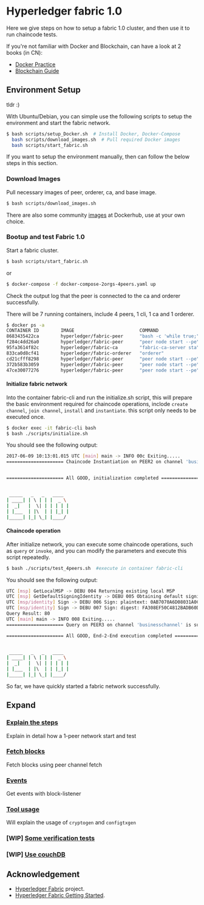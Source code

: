 # Hyperledger fabric 1.0

Here we give steps on how to setup a fabric 1.0 cluster, and then use it to run chaincode tests.

If you're not familiar with Docker and Blockchain, can have a look at 2 books (in CN):

* [Docker Practice](https://github.com/yeasy/docker_practice)
* [Blockchain Guide](https://github.com/yeasy/blockchain_guide)

## Environment Setup

tldr :)

With Ubuntu/Debian, you can simple use the following scripts to setup the environment and start the fabric network.

```sh
$ bash scripts/setup_Docker.sh  # Install Docker, Docker-Compose
  bash scripts/download_images.sh  # Pull required Docker images
  bash scripts/start_fabric.sh
```

If you want to setup the environment manually, then can follow the below steps in this section.

### Download Images

Pull necessary images of peer, orderer, ca, and base image.

```sh
$ bash scripts/download_images.sh
```

There are also some community [images](https://hub.docker.com/r/hyperledger/) at Dockerhub, use at your own choice.


### Bootup and test Fabric 1.0

Start a  fabric cluster.

```bash
$ bash scripts/start_fabric.sh
```

or

```sh
$ docker-compose -f docker-compose-2orgs-4peers.yaml up
```

Check the output log that the peer is connected to the ca and orderer successfully.

There will be 7 running containers, include 4 peers, 1 cli, 1 ca and 1 orderer.

```bash
$ docker ps -a
CONTAINER ID        IMAGE                        COMMAND                  CREATED             STATUS              PORTS                                                                                 NAMES
8683435422ca        hyperledger/fabric-peer      "bash -c 'while true;"   19 seconds ago      Up 18 seconds       7050-7059/tcp                                                                         fabric-cli
f284c4dd26a0        hyperledger/fabric-peer      "peer node start --pe"   22 seconds ago      Up 19 seconds       7050/tcp, 0.0.0.0:7051->7051/tcp, 7052/tcp, 7054-7059/tcp, 0.0.0.0:7053->7053/tcp     peer0.org1.example.com
95fa3614f82c        hyperledger/fabric-ca        "fabric-ca-server sta"   22 seconds ago      Up 19 seconds       0.0.0.0:7054->7054/tcp                                                                fabric-ca
833ca0d8cf41        hyperledger/fabric-orderer   "orderer"                22 seconds ago      Up 19 seconds       0.0.0.0:7050->7050/tcp                                                                orderer.example.com
cd21cfff8298        hyperledger/fabric-peer      "peer node start --pe"   22 seconds ago      Up 20 seconds       7050/tcp, 7052/tcp, 7054-7059/tcp, 0.0.0.0:9051->7051/tcp, 0.0.0.0:9053->7053/tcp     peer0.org2.example.com
372b583b3059        hyperledger/fabric-peer      "peer node start --pe"   22 seconds ago      Up 20 seconds       7050/tcp, 7052/tcp, 7054-7059/tcp, 0.0.0.0:10051->7051/tcp, 0.0.0.0:10053->7053/tcp   peer1.org2.example.com
47ce30077276        hyperledger/fabric-peer      "peer node start --pe"   22 seconds ago      Up 20 seconds       7050/tcp, 7052/tcp, 7054-7059/tcp, 0.0.0.0:8051->7051/tcp, 0.0.0.0:8053->7053/tcp     peer1.org1.example.com
```

#### Initialize fabric network

Into the container fabric-cli and run the initialize.sh script, this will prepare the basic environment required for chaincode operations,
inclode `create channel`, `join channel`, `install` and `instantiate`. this script only needs to be executed once.


```bash
$ docker exec -it fabric-cli bash
$ bash ./scripts/initialize.sh
```

You should see the following output:

```bash
2017-06-09 10:13:01.015 UTC [main] main -> INFO 00c Exiting.....
===================== Chaincode Instantiation on PEER2 on channel 'businesschannel' is successful =====================


===================== All GOOD, initialization completed =====================


 _____   _   _   ____  
| ____| | \ | | |  _ \
|  _|   |  \| | | | | |
| |___  | |\  | | |_| |
|_____| |_| \_| |____/
```

#### Chaincode operation

After initialize network, you can execute some chaincode operations, such as `query` or `invoke`,
and you can modify the parameters and execute this script repeatedly.

```bash
$ bash ./scripts/test_4peers.sh  #execute in container fabric-cli
```

You should see the following output:

```bash
UTC [msp] GetLocalMSP -> DEBU 004 Returning existing local MSP
UTC [msp] GetDefaultSigningIdentity -> DEBU 005 Obtaining default signing identity
UTC [msp/identity] Sign -> DEBU 006 Sign: plaintext: 0AB7070A6D08031A0C08C3EAE9C90510...6D7963631A0A0A0571756572790A0161
UTC [msp/identity] Sign -> DEBU 007 Sign: digest: FA308EF50C4812BADB60D58CE15C1CF41089EFB93B27D46885D92C92F55E98A0
Query Result: 80
UTC [main] main -> INFO 008 Exiting.....
===================== Query on PEER3 on channel 'businesschannel' is successful =====================

===================== All GOOD, End-2-End execution completed =====================


 _____   _   _   ____  
| ____| | \ | | |  _ \
|  _|   |  \| | | | | |
| |___  | |\  | | |_| |
|_____| |_| \_| |____/
```

So far, we have quickly started a fabric network successfully.

## Expand

### [Explain the steps](./docs/docker-compose-1peer-usage.md)

Explain in detail how a 1-peer network start and test


### [Fetch blocks](./docs/peer-command-usage.md)

Fetch blocks using peer channel fetch


### [Events](./docs/events.md)

Get events with block-listener


### [Tool usage](./artifacts_generation/artifacts_generation.md)

Will explain the usage of `cryptogen` and `configtxgen`


### [WIP] [Some verification tests](./docs/Verification-test.md)


### [WIP] [Use couchDB](./docs/couchdb-usage.md)


## Acknowledgement
* [Hyperledger Fabric](https://github.com/hyperledger/fabric/) project.
* [Hyperledger Fabric Getting Started](http://hyperledger-fabric.readthedocs.io/en/latest/getting_started.html).
